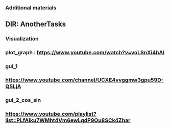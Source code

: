### Additional materials

## DIR: AnotherTasks

### Visualization
### plot_graph : https://www.youtube.com/watch?v=voLSnXi4hAI




### gui_1
### https://www.youtube.com/channel/UCXE4vvggmw3gpu59D-QSLjA


### gui_2_cos_sin
### https://www.youtube.com/playlist?list=PLfAlku7WMht4Vm6ewLgdP9Ou8SCk4Zhar